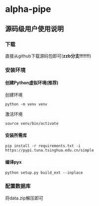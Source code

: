 # alpha-pipe

## 源码级用户使用说明

### 下载

直接从github下载源码包即可(**zzb分支!!!!!!!**)

### 安装环境

#### 创建Python虚拟环境(推荐)

创建环境

```shell
python -m venv venv 
```

激活环境

```shell
source venv/bin/activate
```

#### 安装所需库

```shell
pip install -r requirements.txt -i  https://pypi.tuna.tsinghua.edu.cn/simple
```

#### 编译pyx

```shell
python setup.py build_ext --inplace    
```

### 配置数据库

将data.zip解压即可
